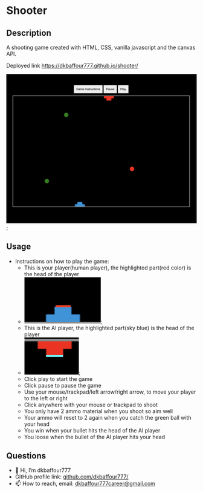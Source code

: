 # Shooter

## Description 

A shooting game created with HTML, CSS, vanilla javascript and the canvas API.

Deployed link  https://dkbaffour777.github.io/shooter/

!['shooter'](assets/images/shooter.png);

    
## Usage 
  - Instructions on how to play the game:
    - This is your player(human player), the highlighted part(red color) is the head of the player
    - !['human_head'](assets/images/human_player_head.png);
    - This is the AI player, the highlighted part(sky blue) is the head of the player
    - !['ai_player_head'](assets/images/ai_player_head.png);
    - Click play to start the game
    - Click pause to pause the game
    - Use your mouse/trackpad/left arrow/right arrow, to move your player to the left or right
    - Click anywhere with your mouse or trackpad to shoot
    - You only have 2 ammo material when you shoot so aim well
    - Your ammo will reset to 2 again when you catch the green ball with your head
    - You win when your bullet hits the head of the AI player
    - You loose when the bullet of the AI player hits your head

## Questions
  - 👋 Hi, I’m dkbaffour777
  - GitHub profile link: [github.com/dkbaffour777/](https://github.com/dkbaffour777/)
  - 📫 How to reach, email: dkbaffour777career@gmail.com
